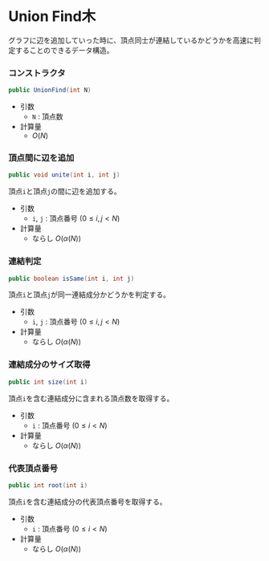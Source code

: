# Union Find木
グラフに辺を追加していった時に、頂点同士が連結しているかどうかを高速に判定することのできるデータ構造。

### コンストラクタ
```java
public UnionFind(int N)
```
- 引数
  - `N` : 頂点数
- 計算量
  - $O(N)$

### 頂点間に辺を追加
```java
public void unite(int i, int j)
```
頂点`i`と頂点`j`の間に辺を追加する。
- 引数
  - `i`, `j` : 頂点番号 $(0 \le i, j \lt N)$
- 計算量
  - ならし $O(\alpha(N))$

### 連結判定
```java
public boolean isSame(int i, int j)
```
頂点`i`と頂点`j`が同一連結成分かどうかを判定する。
- 引数
  - `i`, `j` : 頂点番号 $(0 \le i, j \lt N)$
- 計算量
  - ならし $O(\alpha(N))$

### 連結成分のサイズ取得
```java
public int size(int i)
```
頂点`i`を含む連結成分に含まれる頂点数を取得する。
- 引数
  - `i` : 頂点番号 $(0 \le i \lt N)$
- 計算量
  - ならし $O(\alpha(N))$

### 代表頂点番号
```java
public int root(int i)
```
頂点`i`を含む連結成分の代表頂点番号を取得する。
- 引数
  - `i` : 頂点番号 $(0 \le i \lt N)$
- 計算量
  - ならし $O(\alpha(N))$

